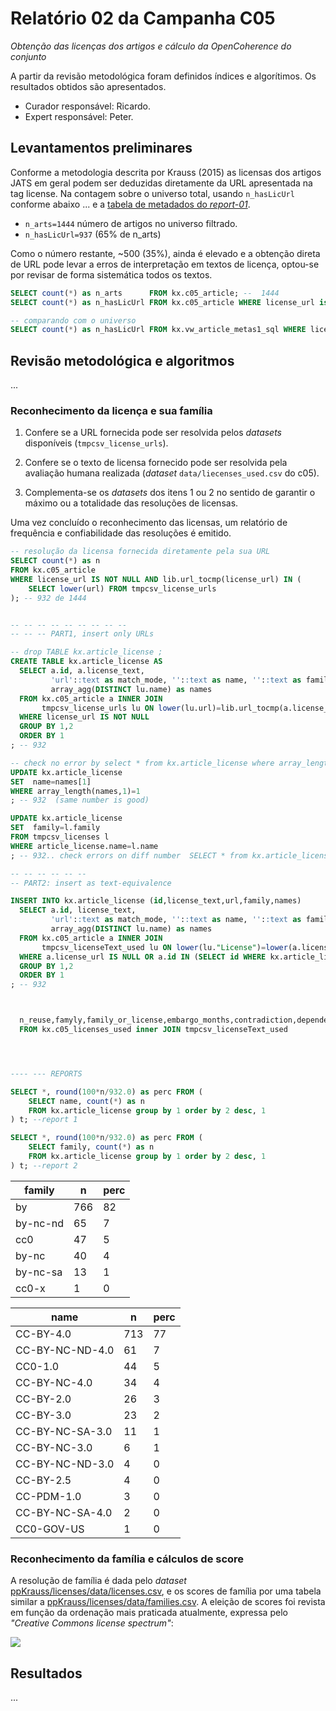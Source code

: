 # Relatório 02 da Campanha C05

*Obtenção das licenças dos artigos e cálculo da OpenCoherence do conjunto*

A partir da revisão metodológica foram definidos índices e algorítimos. Os resultados obtidos são apresentados.

* Curador responsável: Ricardo.
* Expert responsável: Peter.

## Levantamentos preliminares

Conforme a metodologia descrita por Krauss (2015) as licensas dos artigos JATS em geral podem ser deduzidas diretamente da URL apresentada na tag license. Na contagem sobre o universo total, usando `n_hasLicUrl` conforme abaixo ... e a [tabela de metadados do *report-01*](report-01.md#tabela-de-metadados).

* `n_arts=1444` número de artigos no universo filtrado.
* `n_hasLicUrl=937` (65% de n_arts)

Como o número restante, ~500 (35%), ainda é elevado e a obtenção direta de URL pode levar a erros de  interpretação em textos de licença, optou-se por revisar de forma sistemática todos os textos.

```sql
SELECT count(*) as n_arts      FROM kx.c05_article; --  1444
SELECT count(*) as n_hasLicUrl FROM kx.c05_article WHERE license_url is not null; --  937

-- comparando com o universo
SELECT count(*) as n_hasLicUrl FROM kx.vw_article_metas1_sql WHERE license_url is not null; --  1166
```

## Revisão metodológica e algoritmos ##
...
### Reconhecimento da licença e sua família

1. Confere se a URL fornecida pode ser resolvida pelos _datasets_ disponíveis (`tmpcsv_license_urls`).

2. Confere se o texto de licensa fornecido pode ser resolvida pela avaliação humana realizada (_dataset_ `data/liecenses_used.csv` do c05).

3. Complementa-se os _datasets_ dos itens 1 ou 2 no sentido de garantir o máximo ou a totalidade das resoluções de licensas.

Uma vez concluído o reconhecimento das licensas, um relatório de frequência e confiabilidade das resoluções é emitido.

```sql
-- resolução da licensa fornecida diretamente pela sua URL
SELECT count(*) as n
FROM kx.c05_article
WHERE license_url IS NOT NULL AND lib.url_tocmp(license_url) IN (
    SELECT lower(url) FROM tmpcsv_license_urls
); -- 932 de 1444


-- -- -- -- -- -- -- -- --
-- -- -- PART1, insert only URLs

-- drop TABLE kx.article_license ;
CREATE TABLE kx.article_license AS
  SELECT a.id, a.license_text,
         'url'::text as match_mode, ''::text as name, ''::text as family,
         array_agg(DISTINCT lu.name) as names
  FROM kx.c05_article a INNER JOIN
       tmpcsv_license_urls lu ON lower(lu.url)=lib.url_tocmp(a.license_url)
  WHERE license_url IS NOT NULL
  GROUP BY 1,2
  ORDER BY 1
; -- 932

-- check no error by select * from kx.article_license where array_length(name,1)>1;
UPDATE kx.article_license
SET  name=names[1]
WHERE array_length(names,1)=1
; -- 932  (same number is good)

UPDATE kx.article_license
SET  family=l.family
FROM tmpcsv_licenses l
WHERE article_license.name=l.name
; -- 932.. check errors on diff number  SELECT * from kx.article_license where family='';

-- -- -- -- -- --
-- PART2: insert as text-equivalence

INSERT INTO kx.article_license (id,license_text,url,family,names)
  SELECT a.id, license_text,
         'url'::text as match_mode, ''::text as name, ''::text as family,
         array_agg(DISTINCT lu.name) as names
  FROM kx.c05_article a INNER JOIN
       tmpcsv_licenseText_used lu ON lower(lu."License")=lower(a.license_text)
  WHERE a.license_url IS NULL OR a.id IN (SELECT id WHERE kx.article_license family='')
  GROUP BY 1,2
  ORDER BY 1
; -- 932



  n_reuse,famyly,family_or_license,embargo_months,contradiction,dependences,License,notes
  FROM kx.c05_licenses_used inner JOIN tmpcsv_licenseText_used




---- --- REPORTS

SELECT *, round(100*n/932.0) as perc FROM (
    SELECT name, count(*) as n
    FROM kx.article_license group by 1 order by 2 desc, 1
) t; --report 1

SELECT *, round(100*n/932.0) as perc FROM (
    SELECT family, count(*) as n
    FROM kx.article_license group by 1 order by 2 desc, 1
) t; --report 2
```

family          |  n  | perc
----------------|-----|------
by       | 766 |   82
by-nc-nd |  65 |    7
cc0      |  47 |    5
by-nc    |  40 |    4
by-nc-sa |  13 |    1
cc0-x    |   1 |    0


name            |  n  | perc
----------------|-----|------
CC-BY-4.0       | 713 |   77
CC-BY-NC-ND-4.0 |  61 |    7
CC0-1.0         |  44 |    5
CC-BY-NC-4.0    |  34 |    4
CC-BY-2.0       |  26 |    3
CC-BY-3.0       |  23 |    2
CC-BY-NC-SA-3.0 |  11 |    1
CC-BY-NC-3.0    |   6 |    1
CC-BY-NC-ND-3.0 |   4 |    0
CC-BY-2.5       |   4 |    0
CC-PDM-1.0      |   3 |    0
CC-BY-NC-SA-4.0 |   2 |    0
CC0-GOV-US      |   1 |    0

### Reconhecimento da família e cálculos de score
A resolução de família é dada pelo _dataset_ [ppKrauss/licenses/data/licenses.csv](https://github.com/ppKrauss/licenses/blob/master/data/licenses.csv), e os scores de família por uma tabela similar a [ppKrauss/licenses/data/families.csv](https://github.com/ppKrauss/licenses/blob/master/data/families.csv).  A eleição de scores foi revista em função da ordenação mais praticada atualmente, expressa pelo *"Creative Commons license spectrum"*:

![](https://upload.wikimedia.org/wikipedia/commons/thumb/e/e1/Creative_commons_license_spectrum.svg/148px-Creative_commons_license_spectrum.svg.png)

## Resultados
...
